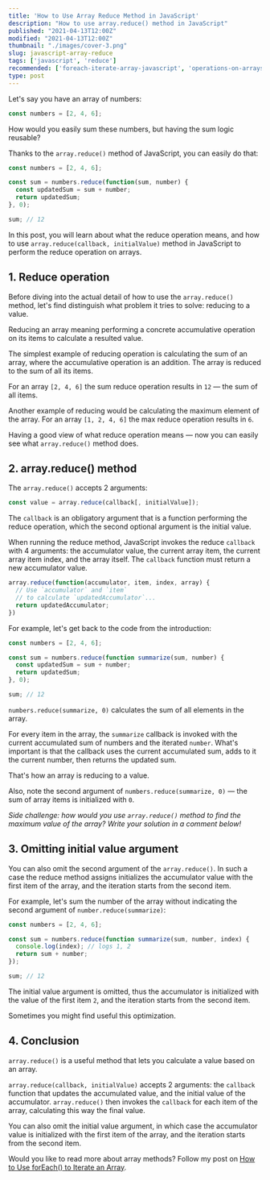 ```yaml
---
title: 'How to Use Array Reduce Method in JavaScript'
description: "How to use array.reduce() method in JavaScript"
published: "2021-04-13T12:00Z"
modified: "2021-04-13T12:00Z"
thumbnail: "./images/cover-3.png"
slug: javascript-array-reduce
tags: ['javascript', 'reduce']
recommended: ['foreach-iterate-array-javascript', 'operations-on-arrays-javascript']
type: post
---
```


Let's say you have an array of numbers:

```javascript
const numbers = [2, 4, 6];
```

How would you easily sum these numbers, but having the sum logic reusable?  

Thanks to the `array.reduce()` method of JavaScript, you can easily do that:

```javascript
const numbers = [2, 4, 6];

const sum = numbers.reduce(function(sum, number) {
  const updatedSum = sum + number;
  return updatedSum;
}, 0);

sum; // 12
```

In this post, you will learn about what the reduce operation means, and how to use `array.reduce(callback, initialValue)` method in JavaScript to perform the reduce operation on arrays.  

## 1. Reduce operation

Before diving into the actual detail of how to use the `array.reduce()` method, let's find distinguish what problem it tries to solve: reducing to a value.  

Reducing an array meaning performing a concrete accumulative operation on its items to calculate a resulted value.  

The simplest example of reducing operation is calculating the sum of an array, where the accumulative operation is an addition. The array is reduced to the sum of all its items.  

For an array `[2, 4, 6]` the sum reduce operation results in `12` &mdash; the sum of all items.  

Another example of reducing would be calculating the maximum element of the array. For an array `[1, 2, 4, 6]` the max reduce operation results in `6`.  

Having a good view of what reduce operation means  &mdash; now you can easily see what `array.reduce()` method does.  

## 2. array.reduce() method

The `array.reduce()` accepts 2 arguments:

```javascript
const value = array.reduce(callback[, initialValue]);
```

The `callback` is an obligatory argument that is a function performing the reduce operation, which the second optional argument is the initial value. 

When running the reduce method, JavaScript invokes the reduce `callback` with 4 arguments: the accumulator value, the current array item, the current array item index, and the array itself. The `callback` function must return a new accumulator value.  

```javascript
array.reduce(function(accumulator, item, index, array) {
  // Use `accumulator` and `item` 
  // to calculate `updatedAccumulator`...
  return updatedAccumulator;
})
```

For example, let's get back to the code from the introduction:  

```javascript
const numbers = [2, 4, 6];

const sum = numbers.reduce(function summarize(sum, number) {
  const updatedSum = sum + number;
  return updatedSum;
}, 0);

sum; // 12
```

`numbers.reduce(summarize, 0)` calculates the sum of all elements in the array.  

For every item in the array, the `summarize` callback is invoked with the current accumulated sum of numbers and the iterated `number`. What's important is that the callback uses the current accumulated sum, adds to it the current number, then returns the updated sum. 

That's how an array is reducing to a value.  

Also, note the second argument of `numbers.reduce(summarize, 0)` &mdash; the sum of array items is initialized with `0`.  

*Side challenge: how would you use `array.reduce()` method to find the maximum value of the array? Write your solution in a comment below!*

## 3. Omitting initial value argument

You can also omit the second argument of the `array.reduce()`. In such a case the reduce method assigns initializes the accumulator value with the first item of the array, and the iteration starts from the second item.  

For example, let's sum the number of the array without indicating the second argument of `number.reduce(summarize)`:

```javascript
const numbers = [2, 4, 6];

const sum = numbers.reduce(function summarize(sum, number, index) {
  console.log(index); // logs 1, 2
  return sum + number;
});

sum; // 12
```

The initial value argument is omitted, thus the accumulator is initialized with the value of the first item `2`, and the iteration starts from the second item.  

Sometimes you might find useful this optimization.  

## 4. Conclusion

`array.reduce()` is a useful method that lets you calculate a value based on an array.  

`array.reduce(callback, initialValue)` accepts 2 arguments: the `callback` function that updates the accumulated value, and the initial value of the accumulator. `array.reduce()` then invokes the `callback` for each item of the array, calculating this way the final value.  

You can also omit the initial value argument, in which case the accumulator value is initialized with the first item of the array, and the iteration starts from the second item.  

Would you like to read more about array methods? Follow my post on [How to Use forEach() to Iterate an Array](/foreach-iterate-array-javascript/).  